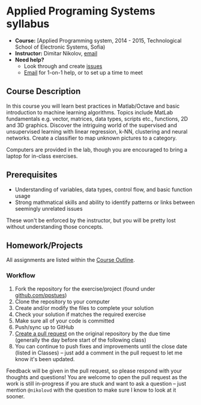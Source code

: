 # Applied Programing Systems syllabus

* **Course:** [Applied Programming system, 2014 - 2015, Technological School of Electronic Systems, Sofia)
* **Instructor:** Dimitar Nikolov, [email](mailto:dimitar.nikolov.tues@gmail.com)
* **Need help?**
   * Look through and create [issues](https://github.com/ppstues/syllabus/issues)
   * [Email](mailto:dimitar.nikolov.tues@gmail.com) for 1-on-1 help, or to set up a time to meet

## Course Description

In this course you will learn best practices in Matlab/Octave and basic introduction to machine learning algorithms. Topics include MatLab fundamentals e.g. vector, matrices, data types, scripts etc., functions, 2D and 3D graphics. Discover the intriguing world of the supervised and unsupervised learning with linear regression, k-NN, clustering and neural networks. Create a classifier to map unknown pictures to a category.

Computers are provided in the lab, though you are encouraged to bring a laptop for in-class exercises.

## Prerequisites

* Understanding of variables, data types, control flow, and basic function usage
* Strong mathmatical skills and ability to identify patterns or links between seemingly unrelated issues

These won't be enforced by the instructor, but you will be pretty lost without understanding those concepts.

## Homework/Projects

All assignments are listed within the [Course Outline](#course-outline).

### Workflow

1. Fork the repository for the exercise/project (found under [github.com/ppstues](https://github.com/ppstues))
1. Clone the repository to your computer
1. Create and/or modify the files to complete your solution
1. Check your solution if matches the required exercise 
1. Make sure all of your code is committed
1. Push/sync up to GitHub
1. [Create a pull request](https://help.github.com/articles/creating-a-pull-request) on the original repository by the due time (generally the day before start of the following class)
1. You can continue to push fixes and improvements until the close date (listed in Classes) – just add a comment in the pull request to let me know it's been updated.

Feedback will be given in the pull request, so please respond with your thoughts and questions! You are welcome to open the pull request as the work is still in-progress if you are stuck and want to ask a question – just mention `@nikolovd` with the question to make sure I know to look at it sooner.
